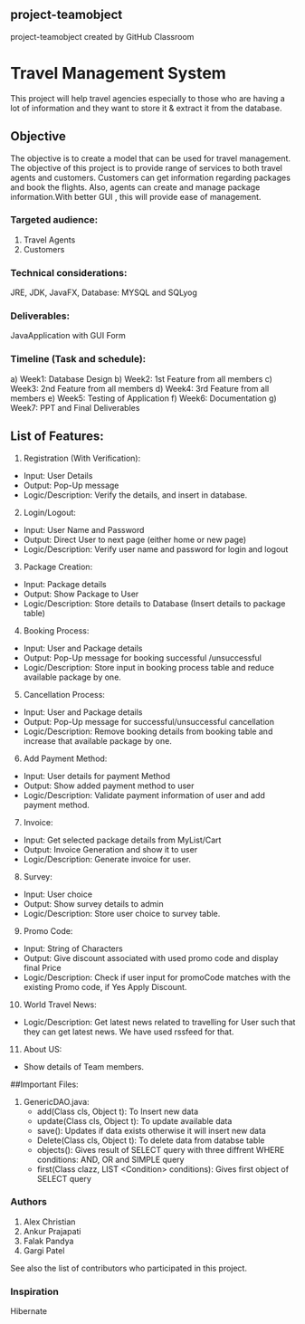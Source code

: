 ## project-teamobject
project-teamobject created by GitHub Classroom

# Travel Management System
This project will help travel agencies especially to those who are having a lot of information and they want to store it & extract it from the database. 

## Objective
The objective is to create a model that can be used for travel management. The objective of this project is to provide range of services to both travel agents and customers. Customers can get information regarding packages and book the flights. Also, agents can create and manage package information.With better GUI , this will provide ease of management. 

### Targeted audience:
1. Travel Agents 
2. Customers

### Technical considerations:
JRE, JDK, JavaFX, Database: MYSQL and SQLyog

### Deliverables:
JavaApplication with GUI Form

### Timeline (Task and schedule):
a) Week1: Database Design
b) Week2: 1st Feature from all members
c) Week3: 2nd Feature from all members
d) Week4: 3rd Feature from all members
e) Week5: Testing of Application
f) Week6: Documentation
g) Week7: PPT and Final Deliverables

## List of Features: 
1. Registration (With Verification):
* Input: User Details
* Output: Pop-Up message
* Logic/Description: Verify the details, and insert in database.

2. Login/Logout:
* Input: User Name and Password
* Output: Direct User to next page (either home or new page)
* Logic/Description: Verify user name and password for login and logout

3. Package Creation:
* Input: Package details
* Output: Show Package to User
* Logic/Description: Store details to Database (Insert details to package table)

4. Booking Process:
* Input: User and Package details
* Output: Pop-Up message for booking successful /unsuccessful
* Logic/Description: Store input in booking process table and reduce available package by one. 

5. Cancellation Process:
* Input: User and Package details
* Output: Pop-Up message for successful/unsuccessful cancellation 
* Logic/Description: Remove booking details from booking table and increase that available package by one.

6. Add Payment Method:
* Input: User details for payment Method
* Output: Show added payment method to user
* Logic/Description: Validate payment information of user and add payment method.

7. Invoice:
* Input: Get selected package details from MyList/Cart
* Output: Invoice Generation and show it to user
* Logic/Description: Generate invoice for user.

8. Survey:
* Input: User choice
* Output: Show survey details to admin
* Logic/Description: Store user choice to survey table.

9. Promo Code:
* Input: String of Characters
* Output: Give discount associated with used promo code and display final Price
* Logic/Description: Check if user input for promoCode matches with the existing Promo code, if Yes Apply Discount.

10. World Travel News:
* Logic/Description: Get latest news related to travelling for User such that they can get latest news. We have used rssfeed for that.

11. About US:
* Show details of Team members.

##Important Files:
1. GenericDAO.java:
   * add(Class cls, Object t): To Insert new data
   * update(Class cls, Object t): To update available data 
   * save(): Updates if data exists otherwise it will insert new data
   * Delete(Class cls, Object t): To delete data from databse table
   * objects(): Gives result of SELECT query with three diffrent WHERE conditions: AND, OR and SIMPLE query
   * first(Class clazz, LIST &lt;Condition&gt; conditions): Gives first object of SELECT query 
   
### Authors
1. Alex Christian
2. Ankur Prajapati
3. Falak Pandya
4. Gargi Patel

See also the list of contributors who participated in this project.

### Inspiration
Hibernate

